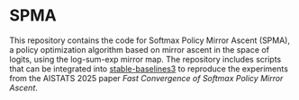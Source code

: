 # SPMA
This repository contains the code for Softmax Policy Mirror Ascent (SPMA), a policy optimization algorithm based on mirror ascent in the space of logits, using the log-sum-exp mirror map. The repository includes scripts that can be integrated into [stable-baselines3](https://github.com/DLR-RM/stable-baselines3/tree/master) to reproduce the experiments from the AISTATS 2025 paper *Fast Convergence of Softmax Policy Mirror Ascent*.
